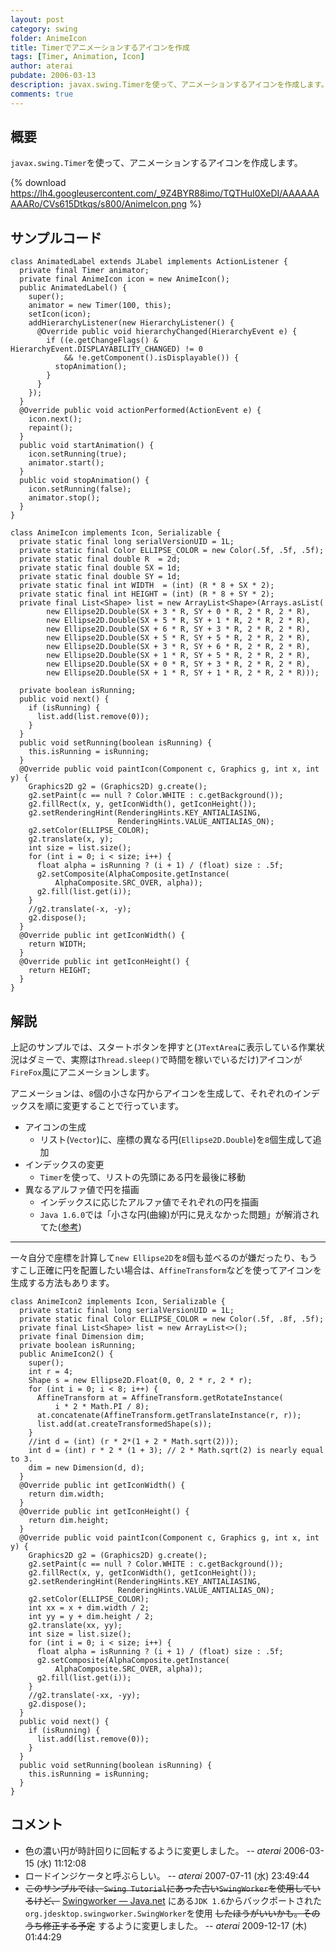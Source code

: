 ```yaml
---
layout: post
category: swing
folder: AnimeIcon
title: Timerでアニメーションするアイコンを作成
tags: [Timer, Animation, Icon]
author: aterai
pubdate: 2006-03-13
description: javax.swing.Timerを使って、アニメーションするアイコンを作成します。
comments: true
---
```

## 概要
`javax.swing.Timer`を使って、アニメーションするアイコンを作成します。

{% download https://lh4.googleusercontent.com/_9Z4BYR88imo/TQTHuI0XeDI/AAAAAAAAARo/CVs615Dtkqs/s800/AnimeIcon.png %}

## サンプルコード
<pre class="prettyprint"><code>class AnimatedLabel extends JLabel implements ActionListener {
  private final Timer animator;
  private final AnimeIcon icon = new AnimeIcon();
  public AnimatedLabel() {
    super();
    animator = new Timer(100, this);
    setIcon(icon);
    addHierarchyListener(new HierarchyListener() {
      @Override public void hierarchyChanged(HierarchyEvent e) {
        if ((e.getChangeFlags() &amp; HierarchyEvent.DISPLAYABILITY_CHANGED) != 0
            &amp;&amp; !e.getComponent().isDisplayable()) {
          stopAnimation();
        }
      }
    });
  }
  @Override public void actionPerformed(ActionEvent e) {
    icon.next();
    repaint();
  }
  public void startAnimation() {
    icon.setRunning(true);
    animator.start();
  }
  public void stopAnimation() {
    icon.setRunning(false);
    animator.stop();
  }
}

class AnimeIcon implements Icon, Serializable {
  private static final long serialVersionUID = 1L;
  private static final Color ELLIPSE_COLOR = new Color(.5f, .5f, .5f);
  private static final double R  = 2d;
  private static final double SX = 1d;
  private static final double SY = 1d;
  private static final int WIDTH  = (int) (R * 8 + SX * 2);
  private static final int HEIGHT = (int) (R * 8 + SY * 2);
  private final List&lt;Shape&gt; list = new ArrayList&lt;Shape&gt;(Arrays.asList(
        new Ellipse2D.Double(SX + 3 * R, SY + 0 * R, 2 * R, 2 * R),
        new Ellipse2D.Double(SX + 5 * R, SY + 1 * R, 2 * R, 2 * R),
        new Ellipse2D.Double(SX + 6 * R, SY + 3 * R, 2 * R, 2 * R),
        new Ellipse2D.Double(SX + 5 * R, SY + 5 * R, 2 * R, 2 * R),
        new Ellipse2D.Double(SX + 3 * R, SY + 6 * R, 2 * R, 2 * R),
        new Ellipse2D.Double(SX + 1 * R, SY + 5 * R, 2 * R, 2 * R),
        new Ellipse2D.Double(SX + 0 * R, SY + 3 * R, 2 * R, 2 * R),
        new Ellipse2D.Double(SX + 1 * R, SY + 1 * R, 2 * R, 2 * R)));

  private boolean isRunning;
  public void next() {
    if (isRunning) {
      list.add(list.remove(0));
    }
  }
  public void setRunning(boolean isRunning) {
    this.isRunning = isRunning;
  }
  @Override public void paintIcon(Component c, Graphics g, int x, int y) {
    Graphics2D g2 = (Graphics2D) g.create();
    g2.setPaint(c == null ? Color.WHITE : c.getBackground());
    g2.fillRect(x, y, getIconWidth(), getIconHeight());
    g2.setRenderingHint(RenderingHints.KEY_ANTIALIASING,
                        RenderingHints.VALUE_ANTIALIAS_ON);
    g2.setColor(ELLIPSE_COLOR);
    g2.translate(x, y);
    int size = list.size();
    for (int i = 0; i &lt; size; i++) {
      float alpha = isRunning ? (i + 1) / (float) size : .5f;
      g2.setComposite(AlphaComposite.getInstance(
          AlphaComposite.SRC_OVER, alpha));
      g2.fill(list.get(i));
    }
    //g2.translate(-x, -y);
    g2.dispose();
  }
  @Override public int getIconWidth() {
    return WIDTH;
  }
  @Override public int getIconHeight() {
    return HEIGHT;
  }
}
</code></pre>

## 解説
上記のサンプルでは、スタートボタンを押すと(`JTextArea`に表示している作業状況はダミーで、実際は`Thread.sleep()`で時間を稼いでいるだけ)アイコンが`FireFox`風にアニメーションします。

アニメーションは、`8`個の小さな円からアイコンを生成して、それぞれのインデックスを順に変更することで行っています。

- アイコンの生成
    - リスト(`Vector`)に、座標の異なる円(`Ellipse2D.Double`)を`8`個生成して追加
- インデックスの変更
    - `Timer`を使って、リストの先頭にある円を最後に移動
- 異なるアルファ値で円を描画
    - インデックスに応じたアルファ値でそれぞれの円を描画
    - `Java 1.6.0`では「小さな円(曲線)が円に見えなかった問題」が解消されてた([参考](http://www.02.246.ne.jp/~torutk/jvm/mustang.html#SEC26))

<!-- dummy comment line for breaking list -->

- - - -
一々自分で座標を計算して`new Ellipse2D`を`8`個も並べるのが嫌だったり、もうすこし正確に円を配置したい場合は、`AffineTransform`などを使ってアイコンを生成する方法もあります。

<pre class="prettyprint"><code>class AnimeIcon2 implements Icon, Serializable {
  private static final long serialVersionUID = 1L;
  private static final Color ELLIPSE_COLOR = new Color(.5f, .8f, .5f);
  private final List&lt;Shape&gt; list = new ArrayList&lt;&gt;();
  private final Dimension dim;
  private boolean isRunning;
  public AnimeIcon2() {
    super();
    int r = 4;
    Shape s = new Ellipse2D.Float(0, 0, 2 * r, 2 * r);
    for (int i = 0; i &lt; 8; i++) {
      AffineTransform at = AffineTransform.getRotateInstance(
          i * 2 * Math.PI / 8);
      at.concatenate(AffineTransform.getTranslateInstance(r, r));
      list.add(at.createTransformedShape(s));
    }
    //int d = (int) (r * 2*(1 + 2 * Math.sqrt(2)));
    int d = (int) r * 2 * (1 + 3); // 2 * Math.sqrt(2) is nearly equal to 3.
    dim = new Dimension(d, d);
  }
  @Override public int getIconWidth() {
    return dim.width;
  }
  @Override public int getIconHeight() {
    return dim.height;
  }
  @Override public void paintIcon(Component c, Graphics g, int x, int y) {
    Graphics2D g2 = (Graphics2D) g.create();
    g2.setPaint(c == null ? Color.WHITE : c.getBackground());
    g2.fillRect(x, y, getIconWidth(), getIconHeight());
    g2.setRenderingHint(RenderingHints.KEY_ANTIALIASING,
                        RenderingHints.VALUE_ANTIALIAS_ON);
    g2.setColor(ELLIPSE_COLOR);
    int xx = x + dim.width / 2;
    int yy = y + dim.height / 2;
    g2.translate(xx, yy);
    int size = list.size();
    for (int i = 0; i &lt; size; i++) {
      float alpha = isRunning ? (i + 1) / (float) size : .5f;
      g2.setComposite(AlphaComposite.getInstance(
          AlphaComposite.SRC_OVER, alpha));
      g2.fill(list.get(i));
    }
    //g2.translate(-xx, -yy);
    g2.dispose();
  }
  public void next() {
    if (isRunning) {
      list.add(list.remove(0));
    }
  }
  public void setRunning(boolean isRunning) {
    this.isRunning = isRunning;
  }
}
</code></pre>

## コメント
- 色の濃い円が時計回りに回転するように変更しました。 -- *aterai* 2006-03-15 (水) 11:12:08
- ロードインジケータと呼ぶらしい。 -- *aterai* 2007-07-11 (水) 23:49:44
- ~~このサンプルでは、`Swing Tutorial`にあった古い`SwingWorker`を使用しているけど、~~ [Swingworker — Java.net](http://java.net/projects/swingworker) にある`JDK 1.6`からバックポートされた`org.jdesktop.swingworker.SwingWorker`を使用 ~~したほうがいいかも。そのうち修正する予定~~ するように変更しました。 -- *aterai* 2009-12-17 (木) 01:44:29

<!-- dummy comment line for breaking list -->
